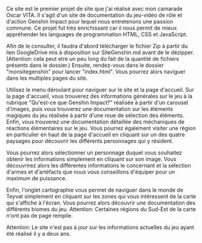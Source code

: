 Ce site est le premier projet de site que j'ai réalisé avec mon camarade Oscar VITA. Il s'agit d'un site de documentation du jeu-vidéo de rôle et d'action Genshin Impact pour lequel nous entretenons une passion commune. Ce projet fut très enrichissant car il nous permit de mieux appréhender les languages de programmation HTML, CSS et JavaScript.

Afin de le consulter, il faudra d'abord télécharger le fichier Zip à partir du lien GoogleDrive mis à disposition sur SiteGenshin.md avant de le dézipper. (Attention: cela peut etre un peu long du fait de la quantité de fichiers présents dans le dossier.) Ensuite, rendez-vous dans le dossier "monsitegenshin" pour lancer "index.html". Vous pourrez alors naviguer dans les multiples pages du site.

Utilisez le menu déroulant pour naviguer sur le site et la page d'accueil. Sur la page d'accueil, vous trouverez des informations générales sur le jeu à la rubrique "Qu'est-ce que Genshin Impact?" réalisée à partir d'un carousel d'images, puis vous trouverez une documentation sur les éléments magiques du jeu réalisée à partir d'une roue de sélection des éléments. Enfin, vous trouverez une documentation détaillée des méchaniques de réactions élémentaires sur le jeu. Vous pourrez également visiter une région en particulier en haut de la page d'accueil en cliquant sur un des quatre paysages pour découvrir les différents personnages qui y résident.

Vous pourrez alors sélectionner un personnage duquel vous souhaitez obtenir les informations simplement en cliquant sur son image. Vous découvrirez alors les différentes informations le concernant et la sélection d'armes et d'artéfacts que nous vous conseillons d'équiper pour un maximum de puissance.

Enfin, l'onglet cartographie vous permet de naviguer dans le monde de Teyvat simplement en cliquant sur les zones qui vous intéressent de la carte qui s'affiche à l'écran. Vous pourrez alors découvrir une documentation des différents biomes du jeu. Attention: Certaines régions du Sud-Est de la carte n'ont pas de page remplie.

Attention: Le site n'est pas à jour sur les informations actuelles du jeu ayant été réalisé il y a deux ans.
